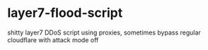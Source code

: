 # layer7-flood-script
shitty layer7 DDoS script using proxies, sometimes bypass regular cloudflare with attack mode off
